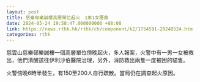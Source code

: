 ```yaml
---
layout: post
title: 慈樂邨樂誠樓高層單位起火　1男1女獲救
date: 2024-05-24 19:58:47.000000000 +08:00
link: https://news.rthk.hk/rthk/ch/component/k2/1754591-20240524.htm
categories: rthk
---
```


慈雲山慈樂邨樂誠樓一個高層單位傍晚起火，多人報案，火警中有一男一女被救出，他們清醒送往伊利沙伯醫院治理，另外，消防救出兩隻一度被困的貓隻。

火警傍晚6時半發生，有150至200人自行疏散。當局仍在調查起火原因。
